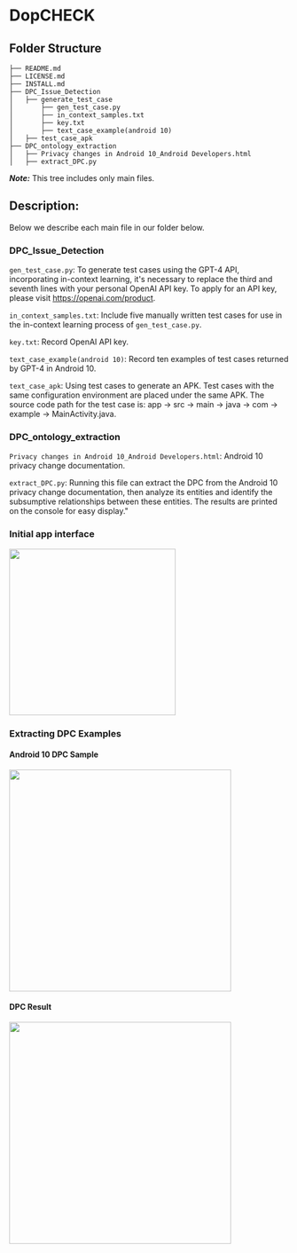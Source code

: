 # DopCHECK
## Folder Structure
```
├── README.md
├── LICENSE.md
├── INSTALL.md
├── DPC_Issue_Detection
│   ├── generate_test_case
│	    ├── gen_test_case.py
│	    ├── in_context_samples.txt
│	    ├── key.txt
│	    ├── text_case_example(android 10)
│   ├── test_case_apk
├── DPC_ontology_extraction
│   ├── Privacy changes in Android 10_Android Developers.html
│   ├── extract_DPC.py
```
***Note:*** This tree includes only main files. 

## Description:
Below we describe each main file in our folder below.

### DPC_Issue_Detection
```gen_test_case.py```: To generate test cases using the GPT-4 API, incorporating in-context learning, it's necessary to replace the third and seventh lines with your personal OpenAI API key. To apply for an API key, please visit https://openai.com/product.

```in_context_samples.txt```: Include five manually written test cases for use in the in-context learning process of ```gen_test_case.py```.

```key.txt```: Record OpenAI API key.

```text_case_example(android 10)```: Record ten examples of test cases returned by GPT-4 in Android 10.

```text_case_apk```: Using test cases to generate an APK. Test cases with the same configuration environment are placed under the same APK. The source code path for the test case is: app -> src -> main -> java -> com -> example -> MainActivity.java.

### DPC_ontology_extraction
```Privacy changes in Android 10_Android Developers.html```: Android 10 privacy change documentation.

```extract_DPC.py```: Running this file can extract the DPC from the Android 10 privacy change documentation, then analyze its entities and identify the subsumptive relationships between these entities. The results are printed on the console for easy display."

### Initial app interface
<!-- ![image](https://github.com/YanChuan390/DopCHECK/blob/main/Initial%20app%20interface.png) -->
<img src="https://github.com/DopCHECK/DopCHECK/blob/main/Initial%20app%20interface.png" width="300px">

### Extracting DPC Examples

#### Android 10 DPC Sample
<img src="https://github.com/DopCHECK/DopCHECK/blob/main/android10_DPC_sample.png" width="400px">

#### DPC Result
<img src="https://github.com/DopCHECK/DopCHECK/blob/main/run_extract_DPC.py_result.png" width="400px">
